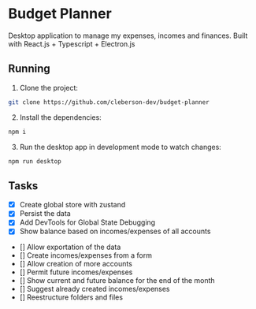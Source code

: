 # Budget Planner
Desktop application to manage my expenses, incomes and finances. Built with React.js + Typescript + Electron.js

## Running

1. Clone the project:
```bash
git clone https://github.com/cleberson-dev/budget-planner
```

2. Install the dependencies:
```bash
npm i
```

3. Run the desktop app in development mode to watch changes:
```bash
npm run desktop
```


## Tasks
- [X] Create global store with zustand
- [X] Persist the data
- [X] Add DevTools for Global State Debugging
- [X] Show balance based on incomes/expenses of all accounts
- [] Allow exportation of the data
- [] Create incomes/expenses from a form
- [] Allow creation of more accounts
- [] Permit future incomes/expenses
- [] Show current and future balance for the end of the month
- [] Suggest already created incomes/expenses
- [] Reestructure folders and files